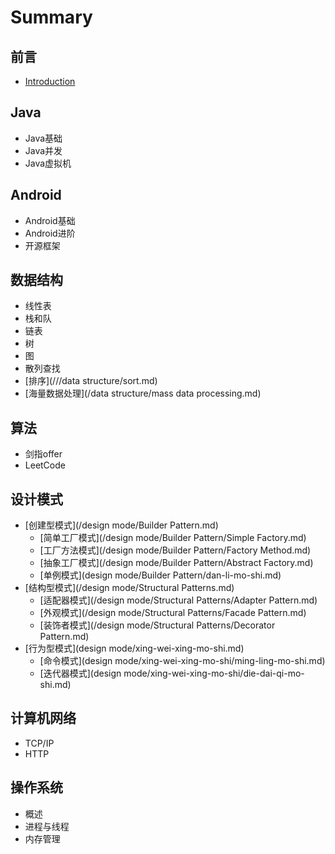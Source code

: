 # Summary

## 前言

* [Introduction](README.md)

## Java

* Java基础
* Java并发
* Java虚拟机

## Android

* Android基础
* Android进阶
* 开源框架

## 数据结构

* 线性表
* 栈和队
* 链表
* 树
* 图
* 散列查找
* [排序](///data structure/sort.md)
* [海量数据处理](/data structure/mass data processing.md)

## 算法

* 剑指offer
* LeetCode

## 设计模式

* [创建型模式](/design mode/Builder Pattern.md)
  * [简单工厂模式](/design mode/Builder Pattern/Simple Factory.md)
  * [工厂方法模式](/design mode/Builder Pattern/Factory Method.md)
  * [抽象工厂模式](/design mode/Builder Pattern/Abstract Factory.md)
  * [单例模式](design mode/Builder Pattern/dan-li-mo-shi.md)
* [结构型模式](/design mode/Structural Patterns.md)
  * [适配器模式](/design mode/Structural Patterns/Adapter Pattern.md)
  * [外观模式](/design mode/Structural Patterns/Facade Pattern.md)
  * [装饰者模式](/design mode/Structural Patterns/Decorator Pattern.md)
* [行为型模式](design mode/xing-wei-xing-mo-shi.md)
  * [命令模式](design mode/xing-wei-xing-mo-shi/ming-ling-mo-shi.md)
  * [迭代器模式](design mode/xing-wei-xing-mo-shi/die-dai-qi-mo-shi.md)

## 计算机网络

* TCP/IP
* HTTP

## 操作系统

* 概述
* 进程与线程
* 内存管理


